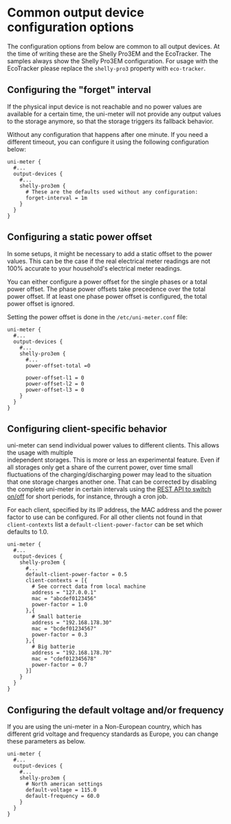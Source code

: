 # Common output device configuration options

The configuration options from below are common to all output devices. At the time of writing these are
the Shelly Pro3EM and the EcoTracker. The samples always show the Shelly Pro3EM configuration. For
usage with the EcoTracker please replace the ``shelly-pro3`` property with ``eco-tracker``.

## Configuring the "forget" interval

If the physical input device is not reachable and no power values are available for a certain time, the uni-meter will
not provide any output values to the storage anymore, so that the storage triggers its fallback behavior.

Without any configuration that happens after one minute. If you need a different timeout, you can configure it using 
the following configuration below:

```hocon
uni-meter {
  #...
  output-devices {
    #...
    shelly-pro3em {
      # These are the defaults used without any configuration: 
      forget-interval = 1m
    }
  }
}
```

## Configuring a static power offset

In some setups, it might be necessary to add a static offset to the power values. This can be the case if the real
electrical meter readings are not 100% accurate to your household's electrical meter readings.

You can either configure a power offset for the single phases or a total power offset. The phase power offsets take
precedence over the total power offset. If at least one phase power offset is configured, the total power offset is
ignored.

Setting the power offset is done in the `/etc/uni-meter.conf` file:

```hocon
uni-meter {
  #...
  output-devices {
    #...
    shelly-pro3em {
      #...
      power-offset-total =0
      
      power-offset-l1 = 0
      power-offset-l2 = 0
      power-offset-l3 = 0
    }
  }
}
```

## Configuring client-specific behavior

uni-meter can send individual power values to different clients. This allows the usage with multiple  
independent storages. This is more or less an experimental feature. Even if all storages only get a share
of the current power, over time small fluctuations of the charging/discharging power may lead to the
situation that one storage charges another one. That can be corrected by disabling the complete uni-meter
in certain intervals using the [REST API to switch on/off](../api/SwitchOnOff.md) for short periods, for instance, 
through a cron job. 

For each client, specified by its IP address, the MAC address and the power factor to use can be configured.
For all other clients not found in that ``client-contexts`` list a ``default-client-power-factor`` can be
set which defaults to 1.0.

```hocon
uni-meter {
  #...
  output-devices {
    shelly-pro3em {
      #...
      default-client-power-factor = 0.5
      client-contexts = [{
        # See correct data from local machine
        address = "127.0.0.1"
        mac = "abcdef0123456"
        power-factor = 1.0      
      },{
        # Small batterie
        address = "192.168.178.30"
        mac = "bcdef01234567"
        power-factor = 0.3     
      },{
        # Big batterie
        address = "192.168.178.70"
        mac = "cdef012345678"
        power-factor = 0.7     
      }]
    }
  }
}
```

## Configuring the default voltage and/or frequency

If you are using the uni-meter in a Non-European country, which has different grid voltage and frequency 
standards as Europe, you can change these parameters as below.

```hocon
uni-meter {
  #...
  output-devices {
    #...
    shelly-pro3em {
      # North american settings
      default-voltage = 115.0
      default-frequency = 60.0
    }
  }
}
```
